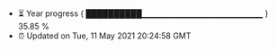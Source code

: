 - ⏳ Year progress { ██████████▁▁▁▁▁▁▁▁▁▁▁▁▁▁▁▁▁▁▁▁ } 35.85 %
- ⏰ Updated on Tue, 11 May 2021 20:24:58 GMT

